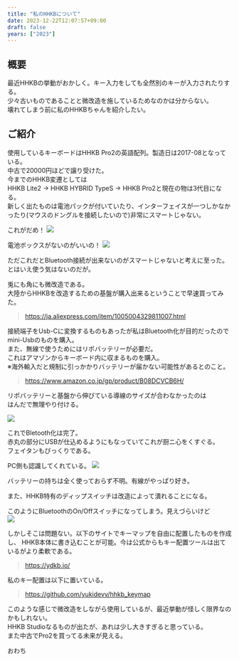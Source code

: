 ```yaml
---
title: "私のHHKBについて"
date: 2023-12-22T12:07:57+09:00
draft: false
years: ["2023"]
---
```

## 概要
最近HHKBの挙動がおかしく。キー入力をしても全然別のキーが入力されたりする。  
少々古いものであることと微改造を施しているためなのかは分からない。  
壊れてしまう前に私のHHKBちゃんを紹介したい。 
## ご紹介 
使用しているキーボードはHHKB Pro2の英語配列。製造日は2017-08となっている。  
中古で20000円ほどで譲り受けた。  
今までのHHKB変遷としては  
HHKB Lite2 → HHKB HYBRID TypeS → HHKB Pro2と現在の物は3代目になる。  
新しく出たものは電池パックが付いていたり、インターフェイスが一つしかなかったり(マウスのドングルを接続したいので)非常にスマートじゃない。  

これがだめ！
![](/blog/images/20231222/SS2023-12-2212.30.35.jpg)  

電池ボックスがないのがいいの！
![](/blog/images/20231222/20231222_175050.jpg)

ただこれだとBluetooth接続が出来ないのがスマートじゃないと考えに至った。  
とはいえ使う気はないのだが。   

兎にも角にも微改造である。  
大陸からHHKBを改造するための基盤が購入出来るということで早速買ってみた。  

> https://ja.aliexpress.com/item/1005004329811007.html

接続端子をUsb-Cに変換するものもあったが私はBluetooth化が目的だったので  
mini-Usbのものを購入。  
また、無線で使うためにはリポバッテリーが必要だ。  
これはアマゾンからキーボード内に収まるものを購入。  
※海外輸入だと規制に引っかかりバッテリーが届かない可能性があるとのこと。  

> https://www.amazon.co.jp/gp/product/B08DCVCB6H/

リポバッテリーと基盤から伸びている導線のサイズが合わなかったのは  
はんだで無理やり付ける。  

![](/blog/images/20231222/20221103_135660.jpg)

これでBletooth化は完了。  
赤丸の部分にUSBが仕込めるようにもなっていてこれが厨ニ心をくすぐる。  
フェイタンもびっくりである。  

PC側も認識してくれている。
![](/blog/images/20231222/SS2023-12-2217.03.09.jpg)
  
バッテリーの持ちは全く使っておらず不明。有線がやっぱり好き。

また、HHKB特有のディップスイッチは改造によって潰れることになる。  

このようにBluetoothのOn/Offスイッチになってしまう。見えづらいけど  
![](/blog/images/20231222/20231222_121526.jpg)

しかしそこは問題ない。以下のサイトでキーマップを自由に配置したものを作成し、
HHKB本体に書き込むことが可能。今は公式からもキー配置ツールは出ているがより柔軟である。

> https://ydkb.io/

私のキー配置は以下に置いている。  
> https://github.com/yukidevv/hhkb_keymap

このような感じで微改造をしながら使用しているが、最近挙動が怪しく限界なのかもしれない。  
HHKB Studioなるものが出たが、あれは少し大きすぎると思っている。  
また中古でPro2を買ってる未来が見える。  

おわち